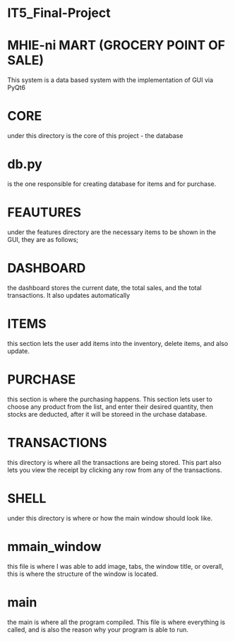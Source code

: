 # IT5_Final-Project
# MHIE-ni MART (GROCERY POINT OF SALE)
This system is a data based system with the implementation of GUI via PyQt6

# CORE
under this directory is the core of this project - the database
  # db.py
  is the one responsible for creating database for items and for purchase.
  
# FEAUTURES
under the features directory are the necessary items to be shown in the GUI, they are as follows;
  # DASHBOARD
  the dashboard stores the current date, the total sales, and the total transactions. It also updates automatically
  # ITEMS
  this section lets the user add items into the inventory, delete items, and also update.
  # PURCHASE
  this section is where the purchasing happens. This section lets user to choose any product from the list, and enter their desired quantity, then stocks are deducted, after it will be storeed in the urchase database.
  # TRANSACTIONS
  this directory is where all the transactions are being stored. This part also lets you view the receipt by clicking any row from any of the transactions. 

# SHELL
under this directory is where or how the main window should look like.
  # mmain_window
  this file is where I was able to add image, tabs, the window title, or overall, this is where the structure of the window is located.

# main
the main is where all the program compiled. This file is where everything is called, and is also the reason why your program is able to run.
